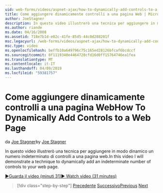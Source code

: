 ```yaml
---
uid: web-forms/videos/aspnet-ajax/how-to-dynamically-add-controls-to-a-web-page
title: Come aggiungere dinamicamente controlli a una pagina Web | Microsoft Docs
author: JoeStagner
description: In questo video illustrerò una tecnica per aggiungere in modo dinamico un numero indeterminato di controlli a una pagina web.
ms.author: riande
ms.date: 04/16/2008
ms.assetid: 718e7b1d-e02c-41fe-85d5-44c0d288201f
msc.legacyurl: /web-forms/videos/aspnet-ajax/how-to-dynamically-add-controls-to-a-web-page
msc.type: video
ms.openlocfilehash: beffb10a649796c75c165ed28126bfcaf6bcdccf
ms.sourcegitcommit: 0f1119340e4464720cfd16d0ff15764746ea1fea
ms.translationtype: MT
ms.contentlocale: it-IT
ms.lasthandoff: 04/09/2019
ms.locfileid: "59381757"
---
```

# <a name="how-to-dynamically-add-controls-to-a-web-page"></a><span data-ttu-id="dd4df-103">Come aggiungere dinamicamente controlli a una pagina Web</span><span class="sxs-lookup"><span data-stu-id="dd4df-103">How To Dynamically Add Controls to a Web Page</span></span>

<span data-ttu-id="dd4df-104">da [Joe Stagner](https://github.com/JoeStagner)</span><span class="sxs-lookup"><span data-stu-id="dd4df-104">by [Joe Stagner](https://github.com/JoeStagner)</span></span>

<span data-ttu-id="dd4df-105">In questo video illustrerò una tecnica per aggiungere in modo dinamico un numero indeterminato di controlli a una pagina web.</span><span class="sxs-lookup"><span data-stu-id="dd4df-105">In this video I will demonstrate a technique to dynamically add an indeterminate number of controls to your web page.</span></span>

[<span data-ttu-id="dd4df-106">&#9654;Guarda il video (minuti 31)</span><span class="sxs-lookup"><span data-stu-id="dd4df-106">&#9654; Watch video (31 minutes)</span></span>](https://channel9.msdn.com/Blogs/ASP-NET-Site-Videos/how-to-dynamically-add-controls-to-a-web-page)

> [!div class="step-by-step"]
> <span data-ttu-id="dd4df-107">[Precedente](how-to-dynamically-change-css-using-the-aspnet-ajax-updatepanel.md)
> [Successivo](set-up-your-development-environment-for-aspnet-35.md)</span><span class="sxs-lookup"><span data-stu-id="dd4df-107">[Previous](how-to-dynamically-change-css-using-the-aspnet-ajax-updatepanel.md)
[Next](set-up-your-development-environment-for-aspnet-35.md)</span></span>
